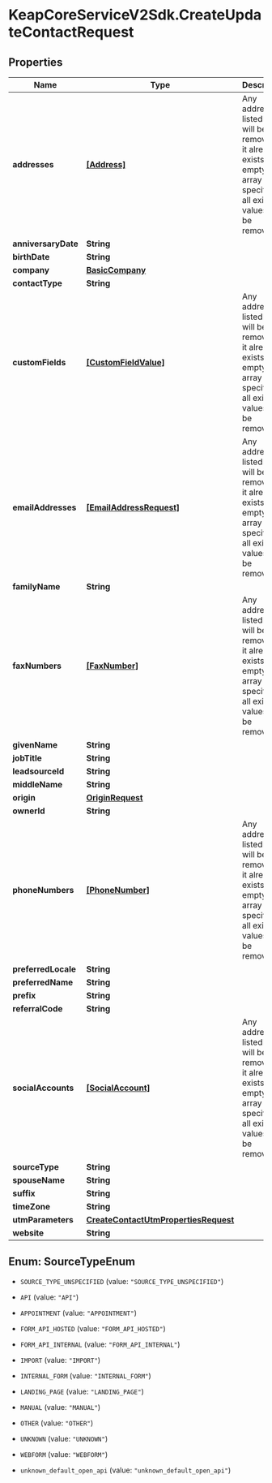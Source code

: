 # KeapCoreServiceV2Sdk.CreateUpdateContactRequest

## Properties

Name | Type | Description | Notes
------------ | ------------- | ------------- | -------------
**addresses** | [**[Address]**](Address.md) | Any address not listed here will be removed if it already exists. If an empty array is specified, all existing values will be removed. | [optional] 
**anniversaryDate** | **String** |  | [optional] 
**birthDate** | **String** |  | [optional] 
**company** | [**BasicCompany**](BasicCompany.md) |  | [optional] 
**contactType** | **String** |  | [optional] 
**customFields** | [**[CustomFieldValue]**](CustomFieldValue.md) | Any address not listed here will be removed if it already exists. If an empty array is specified, all existing values will be removed. | [optional] 
**emailAddresses** | [**[EmailAddressRequest]**](EmailAddressRequest.md) | Any address not listed here will be removed if it already exists. If an empty array is specified, all existing values will be removed. | [optional] 
**familyName** | **String** |  | [optional] 
**faxNumbers** | [**[FaxNumber]**](FaxNumber.md) | Any address not listed here will be removed if it already exists. If an empty array is specified, all existing values will be removed. | [optional] 
**givenName** | **String** |  | [optional] 
**jobTitle** | **String** |  | [optional] 
**leadsourceId** | **String** |  | [optional] 
**middleName** | **String** |  | [optional] 
**origin** | [**OriginRequest**](OriginRequest.md) |  | [optional] 
**ownerId** | **String** |  | [optional] 
**phoneNumbers** | [**[PhoneNumber]**](PhoneNumber.md) | Any address not listed here will be removed if it already exists. If an empty array is specified, all existing values will be removed. | [optional] 
**preferredLocale** | **String** |  | [optional] 
**preferredName** | **String** |  | [optional] 
**prefix** | **String** |  | [optional] 
**referralCode** | **String** |  | [optional] 
**socialAccounts** | [**[SocialAccount]**](SocialAccount.md) | Any address not listed here will be removed if it already exists. If an empty array is specified, all existing values will be removed. | [optional] 
**sourceType** | **String** |  | [optional] 
**spouseName** | **String** |  | [optional] 
**suffix** | **String** |  | [optional] 
**timeZone** | **String** |  | [optional] 
**utmParameters** | [**CreateContactUtmPropertiesRequest**](CreateContactUtmPropertiesRequest.md) |  | [optional] 
**website** | **String** |  | [optional] 



## Enum: SourceTypeEnum


* `SOURCE_TYPE_UNSPECIFIED` (value: `"SOURCE_TYPE_UNSPECIFIED"`)

* `API` (value: `"API"`)

* `APPOINTMENT` (value: `"APPOINTMENT"`)

* `FORM_API_HOSTED` (value: `"FORM_API_HOSTED"`)

* `FORM_API_INTERNAL` (value: `"FORM_API_INTERNAL"`)

* `IMPORT` (value: `"IMPORT"`)

* `INTERNAL_FORM` (value: `"INTERNAL_FORM"`)

* `LANDING_PAGE` (value: `"LANDING_PAGE"`)

* `MANUAL` (value: `"MANUAL"`)

* `OTHER` (value: `"OTHER"`)

* `UNKNOWN` (value: `"UNKNOWN"`)

* `WEBFORM` (value: `"WEBFORM"`)

* `unknown_default_open_api` (value: `"unknown_default_open_api"`)




